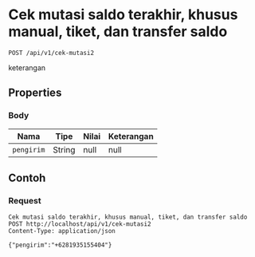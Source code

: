 # Cek mutasi saldo terakhir, khusus manual, tiket, dan transfer saldo
```http
POST /api/v1/cek-mutasi2
```
keterangan
## Properties
### Body
Nama | Tipe | Nilai | Keterangan
--- | --- | --- | ---
<code>pengirim</code> | String | null | null
## Contoh
### Request
```http
Cek mutasi saldo terakhir, khusus manual, tiket, dan transfer saldo
POST http://localhost/api/v1/cek-mutasi2
Content-Type: application/json

{"pengirim":"+6281935155404"}
```
